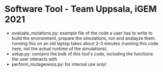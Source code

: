 # Software Tool - Team Uppsala, iGEM 2021

- evaluate_mutations.py: example file of the code a user has to write to build the environment, prepare the simulations, run and analayze them. running this on an old laptop takes about 2-3 minutes (running this code here, not the actual runtime of the simulations).
- setup.py: contains the bulk of this tool's code, including the functions the user interacts with
- perform_mutagenesis.py: for internal use only!

